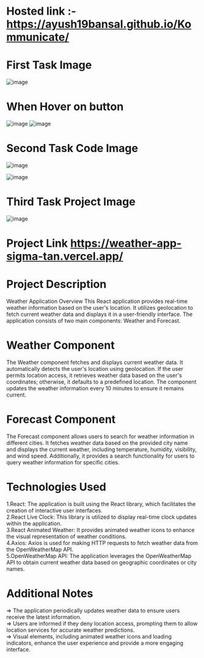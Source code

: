 # Hosted link :-https://ayush19bansal.github.io/Kommunicate/
# First Task Image
![image](https://github.com/Ayush19bansal/kommunicate-task/assets/118842033/b0e24c38-ad2f-49d3-b543-a1060b800fa5)

# When Hover on button 
![image](https://github.com/Ayush19bansal/kommunicate-task/assets/118842033/6168785f-19a1-4333-85cb-c6948904b758)
![image](https://github.com/Ayush19bansal/kommunicate-task/assets/118842033/131dfb1f-8110-4c7c-ad4d-18e3d35a98a8)



# Second Task Code Image 
![image](https://github.com/Ayush19bansal/kommunicate-task/assets/118842033/f045629a-2ff6-49fe-a748-8874ed602dc1)

![image](https://github.com/Ayush19bansal/kommunicate-task/assets/118842033/9331e377-564a-4b15-863e-44817b95db8c)


# Third Task Project Image
![image](https://github.com/Ayush19bansal/kommunicate-task/assets/118842033/c4befaee-d260-4b38-b8fc-08a17bff507a)

# Project Link https://weather-app-sigma-tan.vercel.app/

# Project Description
Weather Application Overview
This React application provides real-time weather information based on the user's location. It utilizes geolocation to fetch current weather data and displays it in a user-friendly interface. The application consists of two main components: Weather and Forecast.
# Weather Component
The Weather component fetches and displays current weather data. It automatically detects the user's location using geolocation. If the user permits location access, it retrieves weather data based on the user's coordinates; otherwise, it defaults to a predefined location. The component updates the weather information every 10 minutes to ensure it remains current.

# Forecast Component
The Forecast component allows users to search for weather information in different cities. It fetches weather data based on the provided city name and displays the current weather, including temperature, humidity, visibility, and wind speed. Additionally, it provides a search functionality for users to query weather information for specific cities.

# Technologies Used
  1.React: The application is built using the React library, which facilitates the creation of interactive user interfaces. <br/>
  2.React Live Clock: This library is utilized to display real-time clock updates within the application. <br/>
  3.React Animated Weather: It provides animated weather icons to enhance the visual representation of weather conditions. <br/>
  4.Axios: Axios is used for making HTTP requests to fetch weather data from the OpenWeatherMap API. <br/>
  5.OpenWeatherMap API: The application leverages the OpenWeatherMap API to obtain current weather data based on geographic coordinates or city names. <br/>

# Additional Notes
 => The application periodically updates weather data to ensure users receive the latest information. <br/>
 => Users are informed if they deny location access, prompting them to allow location services for accurate weather predictions. <br/>
 => Visual elements, including animated weather icons and loading indicators, enhance the user experience and provide a more engaging interface. <br/>
